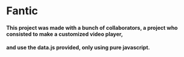 # Fantic
#### This project was made with a bunch of collaborators, a project who consisted to make a customized video player, 
#### and use the data.js provided, only using pure javascript. 
